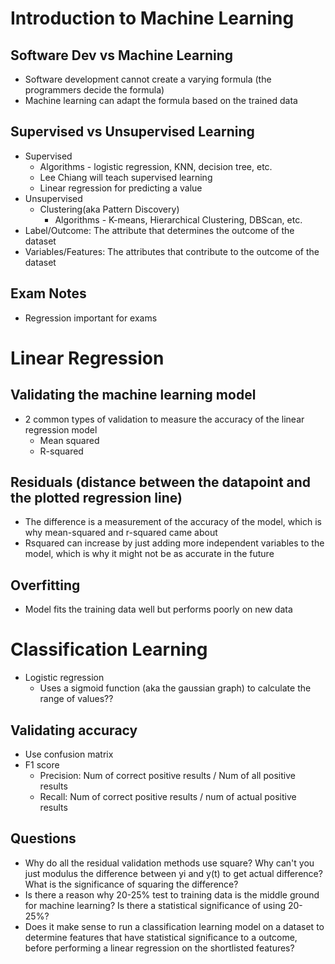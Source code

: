 # Introduction to Machine Learning
## Software Dev vs Machine Learning
- Software development cannot create a varying formula (the programmers decide the formula)
- Machine learning can adapt the formula based on the trained data
## Supervised vs Unsupervised Learning
- Supervised
  - Algorithms - logistic regression, KNN, decision tree, etc.
  - Lee Chiang will teach supervised learning
  - Linear regression for predicting a value
- Unsupervised
  - Clustering(aka Pattern Discovery)
    - Algorithms - K-means, Hierarchical Clustering, DBScan, etc. 
- Label/Outcome: The attribute that determines the outcome of the dataset
- Variables/Features: The attributes that contribute to the outcome of the dataset

## Exam Notes
- Regression important for exams

# Linear Regression 
## Validating the machine learning model
- 2 common types of validation to measure the accuracy of the linear regression model
  - Mean squared
  - R-squared
## Residuals (distance between the datapoint and the plotted regression line)
- The difference is a measurement of the accuracy of the model, which is why mean-squared and r-squared came about
- Rsquared can increase by just adding more independent variables to the model, which is why it might not be as accurate in the future

## Overfitting
- Model fits the training data well but performs poorly on new data

# Classification Learning
- Logistic regression
  - Uses a sigmoid function (aka the gaussian graph) to calculate the range of values??

## Validating accuracy
- Use confusion matrix
- F1 score
  - Precision: Num of correct positive results / Num of all positive results
  - Recall: Num of correct positive results / num of actual positive results


## Questions
- Why do all the residual validation methods use square? Why can't you just modulus the difference between yi and y(t) to get actual difference? What is the significance of squaring the difference?
- Is there a reason why 20-25% test to training data is the middle ground for machine learning? Is there a statistical significance of using 20-25%?
- Does it make sense to run a classification learning model on a dataset to determine features that have statistical significance to a outcome, before performing a linear regression on the shortlisted features?
